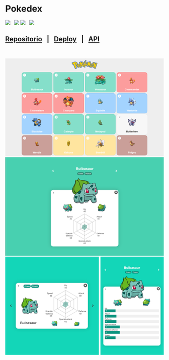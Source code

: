 # Pokedex

<div>
<img src="https://img.icons8.com/color/32/undefined/javascript--v1.png"/>&nbsp;&nbsp;
<img src="https://img.icons8.com/color/32/undefined/html-5--v1.png"/>
<img src="https://img.icons8.com/color/32/undefined/css3.png"/>&nbsp;&nbsp;
<img src="https://axios-http.com/assets/favicon.ico" width='28'/>&nbsp;&nbsp;
</div>

## [Repositorio](https://github.com/luisangelsalcedo/pokedex) &nbsp;&nbsp;|&nbsp;&nbsp; [Deploy](https://luisangelsalcedo.github.io/pokedex/) &nbsp;&nbsp;|&nbsp;&nbsp; [API](https://pokeapi.co/api/v2/pokemon)

<br/>

![](./asset/img/screen-01.png)
![](./asset/img/screen-02.png)
![](./asset/img/screen-03.png)
